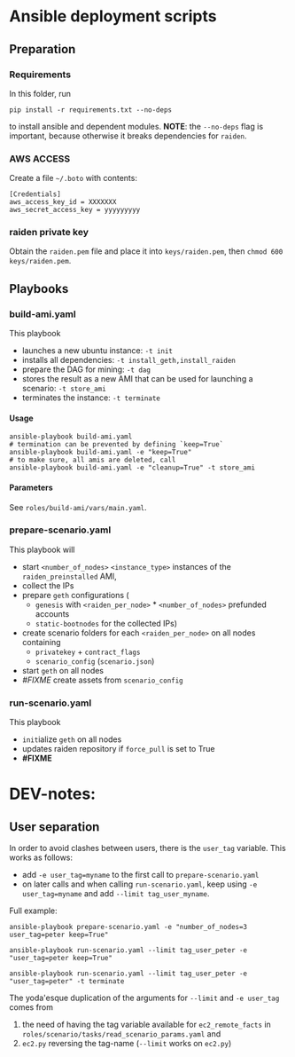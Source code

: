 # Ansible deployment scripts

## Preparation

### Requirements

In this folder, run

    pip install -r requirements.txt --no-deps

to install ansible and dependent modules.
**NOTE**: the `--no-deps` flag is important, because otherwise it breaks dependencies for `raiden`.

### AWS ACCESS
Create a file `~/.boto` with contents:


    [Credentials]
    aws_access_key_id = XXXXXXX 
    aws_secret_access_key = yyyyyyyyy 

### raiden private key
Obtain the `raiden.pem` file and place it into `keys/raiden.pem`, then `chmod 600 keys/raiden.pem`.


## Playbooks

### build-ami.yaml

This playbook 
- launches a new ubuntu instance: `-t init`
- installs all dependencies: `-t install_geth,install_raiden`
- prepare the DAG for mining: `-t dag`
- stores the result as a new AMI that can be used for launching a scenario: `-t store_ami`
- terminates the instance: `-t terminate`

#### Usage

    ansible-playbook build-ami.yaml
    # termination can be prevented by defining `keep=True`
    ansible-playbook build-ami.yaml -e "keep=True"
    # to make sure, all amis are deleted, call
    ansible-playbook build-ami.yaml -e "cleanup=True" -t store_ami
    

#### Parameters

See `roles/build-ami/vars/main.yaml`.

### prepare-scenario.yaml

This playbook will 

- start `<number_of_nodes>` `<instance_type>` instances of the `raiden_preinstalled` AMI,
- collect the IPs
- prepare `geth` configurations (
    - `genesis` with `<raiden_per_node>` * `<number_of_nodes>` prefunded accounts
    - `static-bootnodes` for the collected IPs)
- create scenario folders for each `<raiden_per_node>` on all nodes containing 
    - `privatekey` + `contract_flags`
    - `scenario_config` (`scenario.json`)
- start `geth` on all nodes
- *#FIXME* create assets from `scenario_config`

### run-scenario.yaml

This playbook

- `init`ialize `geth` on all nodes
- updates raiden repository if `force_pull` is set to True
- **#FIXME**

# DEV-notes: 

## User separation
In order to avoid clashes between users, there is the `user_tag` variable. This works as follows:

- add `-e user_tag=myname` to the first call to `prepare-scenario.yaml`
- on later calls and when calling `run-scenario.yaml`, keep using `-e user_tag=myname` and add `--limit
  tag_user_myname`.

Full example:

    ansible-playbook prepare-scenario.yaml -e "number_of_nodes=3 user_tag=peter keep=True"

    ansible-playbook run-scenario.yaml --limit tag_user_peter -e "user_tag=peter keep=True"

    ansible-playbook run-scenario.yaml --limit tag_user_peter -e "user_tag=peter" -t terminate

The yoda'esque duplication of the arguments for `--limit` and `-e user_tag` comes from 
1) the need of having the tag variable available for `ec2_remote_facts` in `roles/scenario/tasks/read_scenario_params.yaml` and
2) `ec2.py` reversing the tag-name (`--limit` works on `ec2.py`)
